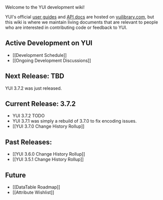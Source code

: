 Welcome to the YUI development wiki!

YUI's official [user guides](http://yuilibrary.com/yui/docs/guides/) and [API docs](http://yuilibrary.com/yui/docs/api/) are hosted on [yuilibrary.com](http://yuilibrary.com/), but this wiki is where we maintain living documents that are relevant to people who are interested in contributing code or feedback to YUI.

## Active Development on YUI

* [[Development Schedule]]
* [[Ongoing Development Discussions]]

## Next Release: TBD

YUI 3.7.2 was just released.

## Current Release: 3.7.2

* YUI 3.7.2 TODO
* YUI 3.7.1 was simply a rebuild of 3.7.0 to fix encoding issues.
* [[YUI 3.7.0 Change History Rollup]]

## Past Releases:

* [[YUI 3.6.0 Change History Rollup]]
* [[YUI 3.5.1 Change History Rollup]]

## Future

* [[DataTable Roadmap]]
* [[Attribute Wishlist]]